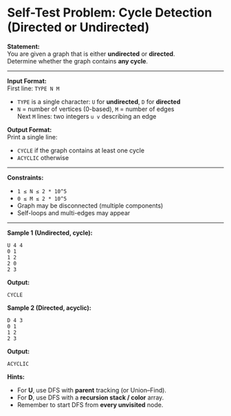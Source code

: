 # Self-Test Problem: Cycle Detection (Directed or Undirected)

**Statement:**  
You are given a graph that is either **undirected** or **directed**.  
Determine whether the graph contains **any cycle**.

---

**Input Format:**  
First line: `TYPE N M`  
- `TYPE` is a single character: `U` for **undirected**, `D` for **directed**  
- `N` = number of vertices (0-based), `M` = number of edges  
Next `M` lines: two integers `u v` describing an edge

**Output Format:**  
Print a single line:  
- `CYCLE` if the graph contains at least one cycle  
- `ACYCLIC` otherwise

---

**Constraints:**  
- `1 ≤ N ≤ 2 * 10^5`  
- `0 ≤ M ≤ 2 * 10^5`  
- Graph may be disconnected (multiple components)  
- Self-loops and multi-edges may appear

---

**Sample 1 (Undirected, cycle):**
```
U 4 4
0 1
1 2
2 0
2 3
```
**Output:**
```
CYCLE
```

**Sample 2 (Directed, acyclic):**
```
D 4 3
0 1
1 2
2 3
```
**Output:**
```
ACYCLIC
```

**Hints:**  
- For **U**, use DFS with **parent** tracking (or Union–Find).  
- For **D**, use DFS with a **recursion stack / color** array.  
- Remember to start DFS from **every unvisited** node.
